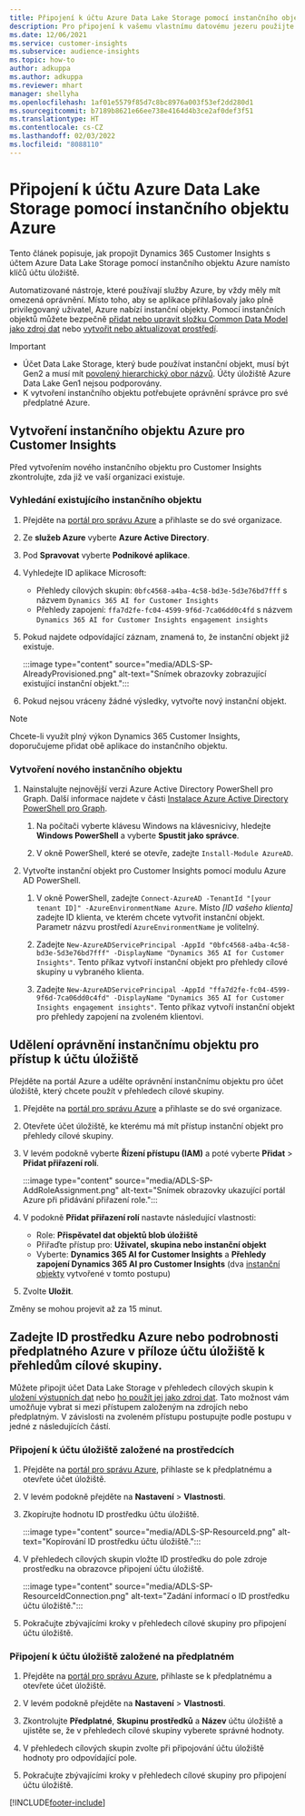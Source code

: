 ```yaml
---
title: Připojení k účtu Azure Data Lake Storage pomocí instančního objektu
description: Pro připojení k vašemu vlastnímu datovému jezeru použijte instanční objekt Azure.
ms.date: 12/06/2021
ms.service: customer-insights
ms.subservice: audience-insights
ms.topic: how-to
author: adkuppa
ms.author: adkuppa
ms.reviewer: mhart
manager: shellyha
ms.openlocfilehash: 1af01e5579f85d7c8bc8976a003f53ef2dd280d1
ms.sourcegitcommit: b7189b8621e66ee738e4164d4b3ce2af0def3f51
ms.translationtype: HT
ms.contentlocale: cs-CZ
ms.lasthandoff: 02/03/2022
ms.locfileid: "8088110"
---
```

# <a name="connect-to-an-azure-data-lake-storage-account-by-using-an-azure-service-principal"></a>Připojení k účtu Azure Data Lake Storage pomocí instančního objektu Azure

Tento článek popisuje, jak propojit Dynamics 365 Customer Insights s účtem Azure Data Lake Storage pomocí instančního objektu Azure namísto klíčů účtu úložiště. 

Automatizované nástroje, které používají služby Azure, by vždy měly mít omezená oprávnění. Místo toho, aby se aplikace přihlašovaly jako plně privilegovaný uživatel, Azure nabízí instanční objekty. Pomocí instančních objektů můžete bezpečně [přidat nebo upravit složku Common Data Model jako zdroj dat](connect-common-data-model.md) nebo [vytvořit nebo aktualizovat prostředí](create-environment.md).

> [!IMPORTANT]
> - Účet Data Lake Storage, který bude používat instanční objekt, musí být Gen2 a musí mít [povolený hierarchický obor názvů](/azure/storage/blobs/data-lake-storage-namespace). Účty úložiště Azure Data Lake Gen1 nejsou podporovány.
> - K vytvoření instančního objektu potřebujete oprávnění správce pro své předplatné Azure.

## <a name="create-an-azure-service-principal-for-customer-insights"></a>Vytvoření instančního objektu Azure pro Customer Insights

Před vytvořením nového instančního objektu pro Customer Insights zkontrolujte, zda již ve vaší organizaci existuje.

### <a name="look-for-an-existing-service-principal"></a>Vyhledání existujícího instančního objektu

1. Přejděte na [portál pro správu Azure](https://portal.azure.com) a přihlaste se do své organizace.

2. Ze **služeb Azure** vyberte **Azure Active Directory**.

3. Pod **Spravovat** vyberte **Podnikové aplikace**.

4. Vyhledejte ID aplikace Microsoft:
   - Přehledy cílových skupin: `0bfc4568-a4ba-4c58-bd3e-5d3e76bd7fff` s názvem `Dynamics 365 AI for Customer Insights`
   - Přehledy zapojení: `ffa7d2fe-fc04-4599-9f6d-7ca06dd0c4fd` s názvem `Dynamics 365 AI for Customer Insights engagement insights`

5. Pokud najdete odpovídající záznam, znamená to, že instanční objekt již existuje. 
   
   :::image type="content" source="media/ADLS-SP-AlreadyProvisioned.png" alt-text="Snímek obrazovky zobrazující existující instanční objekt.":::
   
6. Pokud nejsou vráceny žádné výsledky, vytvořte nový instanční objekt.

>[!NOTE]
>Chcete-li využít plný výkon Dynamics 365 Customer Insights, doporučujeme přidat obě aplikace do instančního objektu.

### <a name="create-a-new-service-principal"></a>Vytvoření nového instančního objektu

1. Nainstalujte nejnovější verzi Azure Active Directory PowerShell pro Graph. Další informace najdete v části [Instalace Azure Active Directory PowerShell pro Graph](/powershell/azure/active-directory/install-adv2).

   1. Na počítači vyberte klávesu Windows na klávesnicivy, hledejte **Windows PowerShell** a vyberte **Spustit jako správce**.
   
   1. V okně PowerShell, které se otevře, zadejte `Install-Module AzureAD`.

2. Vytvořte instanční objekt pro Customer Insights pomocí modulu Azure AD PowerShell.

   1. V okně PowerShell, zadejte `Connect-AzureAD -TenantId "[your tenant ID]" -AzureEnvironmentName Azure`. Místo *[ID vašeho klienta]* zadejte ID klienta, ve kterém chcete vytvořit instanční objekt. Parametr názvu prostředí `AzureEnvironmentName` je volitelný.
  
   1. Zadejte `New-AzureADServicePrincipal -AppId "0bfc4568-a4ba-4c58-bd3e-5d3e76bd7fff" -DisplayName "Dynamics 365 AI for Customer Insights"`. Tento příkaz vytvoří instanční objekt pro přehledy cílové skupiny u vybraného klienta. 

   1. Zadejte `New-AzureADServicePrincipal -AppId "ffa7d2fe-fc04-4599-9f6d-7ca06dd0c4fd" -DisplayName "Dynamics 365 AI for Customer Insights engagement insights"`. Tento příkaz vytvoří instanční objekt pro přehledy zapojení na zvoleném klientovi.

## <a name="grant-permissions-to-the-service-principal-to-access-the-storage-account"></a>Udělení oprávnění instančnímu objektu pro přístup k účtu úložiště

Přejděte na portál Azure a udělte oprávnění instančnímu objektu pro účet úložiště, který chcete použít v přehledech cílové skupiny.

1. Přejděte na [portál pro správu Azure](https://portal.azure.com) a přihlaste se do své organizace.

1. Otevřete účet úložiště, ke kterému má mít přístup instanční objekt pro přehledy cílové skupiny.

1. V levém podokně vyberte **Řízení přístupu (IAM)** a poté vyberte **Přidat** > **Přidat přiřazení rolí**.

   :::image type="content" source="media/ADLS-SP-AddRoleAssignment.png" alt-text="Snímek obrazovky ukazující portál Azure při přidávání přiřazení role.":::

1. V podokně **Přidat přiřazení rolí** nastavte následující vlastnosti:
   - Role: **Přispěvatel dat objektů blob úložiště**
   - Přiřaďte přístup pro: **Uživatel, skupina nebo instanční objekt**
   - Vyberte: **Dynamics 365 AI for Customer Insights** a **Přehledy zapojení Dynamics 365 AI pro Customer Insights** (dva [instanční objekty](#create-a-new-service-principal) vytvořené v tomto postupu)

1.  Zvolte **Uložit**.

Změny se mohou projevit až za 15 minut.

## <a name="enter-the-azure-resource-id-or-the-azure-subscription-details-in-the-storage-account-attachment-to-audience-insights"></a>Zadejte ID prostředku Azure nebo podrobnosti předplatného Azure v příloze účtu úložiště k přehledům cílové skupiny.

Můžete připojit účet Data Lake Storage v přehledech cílových skupin k [uložení výstupních dat](manage-environments.md) nebo [ho použít jej jako zdroj dat](connect-common-data-service-lake.md). Tato možnost vám umožňuje vybrat si mezi přístupem založeným na zdrojích nebo předplatným. V závislosti na zvoleném přístupu postupujte podle postupu v jedné z následujících částí.

### <a name="resource-based-storage-account-connection"></a>Připojení k účtu úložiště založené na prostředcích

1. Přejděte na [portál pro správu Azure](https://portal.azure.com), přihlaste se k předplatnému a otevřete účet úložiště.

1. V levém podokně přejděte na **Nastavení** > **Vlastnosti**.

1. Zkopírujte hodnotu ID prostředku účtu úložiště.

   :::image type="content" source="media/ADLS-SP-ResourceId.png" alt-text="Kopírování ID prostředku účtu úložiště.":::

1. V přehledech cílových skupin vložte ID prostředku do pole zdroje prostředku na obrazovce připojení účtu úložiště.

   :::image type="content" source="media/ADLS-SP-ResourceIdConnection.png" alt-text="Zadání informací o ID prostředku účtu úložiště.":::   

1. Pokračujte zbývajícími kroky v přehledech cílové skupiny pro připojení účtu úložiště.

### <a name="subscription-based-storage-account-connection"></a>Připojení k účtu úložiště založené na předplatném

1. Přejděte na [portál pro správu Azure](https://portal.azure.com), přihlaste se k předplatnému a otevřete účet úložiště.

1. V levém podokně přejděte na **Nastavení** > **Vlastnosti**.

1. Zkontrolujte **Předplatné**, **Skupinu prostředků** a **Název** účtu úložiště a ujistěte se, že v přehledech cílové skupiny vyberete správné hodnoty.

1. V přehledech cílových skupin zvolte při připojování účtu úložiště hodnoty pro odpovídající pole.

1. Pokračujte zbývajícími kroky v přehledech cílové skupiny pro připojení účtu úložiště.


[!INCLUDE[footer-include](../includes/footer-banner.md)]
